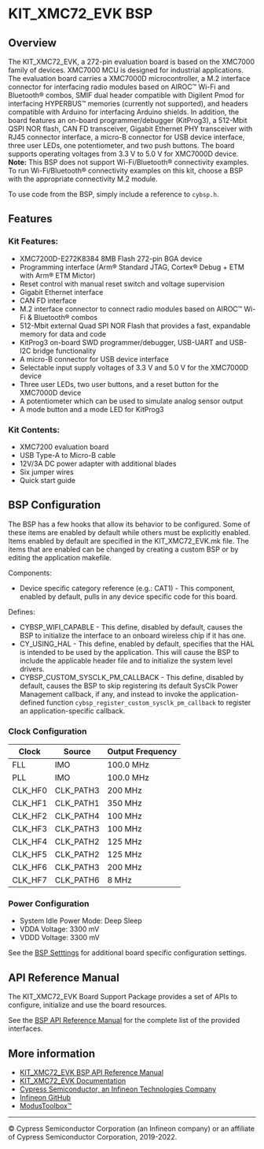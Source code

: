 # KIT_XMC72_EVK BSP

## Overview

The KIT_XMC72_EVK, a 272-pin evaluation board is based on the XMC7000 family of devices. XMC7000 MCU is designed for industrial applications. The evaluation board carries a XMC7000D microcontroller, a M.2 interface connector for interfacing radio modules based on AIROC™ Wi-Fi and Bluetooth® combos, SMIF dual header compatible with Digilent Pmod for interfacing HYPERBUS™ memories (currently not supported), and headers compatible with Arduino for interfacing Arduino shields. In addition, the board features an on-board programmer/debugger (KitProg3), a 512-Mbit QSPI NOR flash, CAN FD transceiver, Gigabit Ethernet PHY transceiver with RJ45 connector interface, a micro-B connector for USB device interface, three user LEDs, one potentiometer, and two push buttons. The board supports operating voltages from 3.3 V to 5.0 V for XMC7000D device.     
**Note:**
This BSP does not support Wi-Fi/Bluetooth® connectivity examples. To run Wi-Fi/Bluetooth® connectivity examples on this kit, choose a BSP with the appropriate connectivity M.2 module.



To use code from the BSP, simply include a reference to `cybsp.h`.

## Features

### Kit Features:

* XMC7200D-E272K8384 8MB Flash 272-pin BGA device
* Programming interface (Arm® Standard JTAG, Cortex® Debug + ETM with Arm® ETM Mictor)
* Reset control with manual reset switch and voltage supervision
* Gigabit Ethernet interface
* CAN FD interface
* M.2 interface connector to connect radio modules based on AIROC™ Wi-Fi & Bluetooth® combos 
* 512-Mbit external Quad SPI NOR Flash that provides a fast, expandable memory for data and code
* KitProg3 on-board SWD programmer/debugger, USB-UART and USB-I2C bridge functionality
* A micro-B connector for USB device interface
* Selectable input supply voltages of 3.3 V and 5.0 V for the XMC7000D device
* Three user LEDs, two user buttons, and a reset button for the XMC7000D device
* A potentiometer which can be used to simulate analog sensor output
* A mode button and a mode LED for KitProg3

### Kit Contents:

* XMC7200 evaluation board
* USB Type-A to Micro-B cable
* 12V/3A DC power adapter with additional blades
* Six jumper wires
* Quick start guide

## BSP Configuration

The BSP has a few hooks that allow its behavior to be configured. Some of these items are enabled by default while others must be explicitly enabled. Items enabled by default are specified in the KIT_XMC72_EVK.mk file. The items that are enabled can be changed by creating a custom BSP or by editing the application makefile.

Components:
* Device specific category reference (e.g.: CAT1) - This component, enabled by default, pulls in any device specific code for this board.

Defines:
* CYBSP_WIFI_CAPABLE - This define, disabled by default, causes the BSP to initialize the interface to an onboard wireless chip if it has one.
* CY_USING_HAL - This define, enabled by default, specifies that the HAL is intended to be used by the application. This will cause the BSP to include the applicable header file and to initialize the system level drivers.
* CYBSP_CUSTOM_SYSCLK_PM_CALLBACK - This define, disabled by default, causes the BSP to skip registering its default SysClk Power Management callback, if any, and instead to invoke the application-defined function `cybsp_register_custom_sysclk_pm_callback` to register an application-specific callback.

### Clock Configuration

| Clock    | Source    | Output Frequency |
|----------|-----------|------------------|
| FLL      | IMO       | 100.0 MHz        |
| PLL      | IMO       | 100.0 MHz        |
| CLK_HF0  | CLK_PATH3 | 200 MHz          |
| CLK_HF1  | CLK_PATH1 | 350 MHz          |
| CLK_HF2  | CLK_PATH4 | 100 MHz          |
| CLK_HF3  | CLK_PATH3 | 100 MHz          |
| CLK_HF4  | CLK_PATH2 | 125 MHz          |
| CLK_HF5  | CLK_PATH2 | 125 MHz          |
| CLK_HF6  | CLK_PATH3 | 200 MHz          |
| CLK_HF7  | CLK_PATH6 | 8 MHz            |

### Power Configuration

* System Idle Power Mode: Deep Sleep
* VDDA Voltage: 3300 mV
* VDDD Voltage: 3300 mV

See the [BSP Setttings][settings] for additional board specific configuration settings.

## API Reference Manual

The KIT_XMC72_EVK Board Support Package provides a set of APIs to configure, initialize and use the board resources.

See the [BSP API Reference Manual][api] for the complete list of the provided interfaces.

## More information
* [KIT_XMC72_EVK BSP API Reference Manual][api]
* [KIT_XMC72_EVK Documentation](https://www.infineon.com/cms/en/product/evaluation-boards/kit_xmc72_evk/)
* [Cypress Semiconductor, an Infineon Technologies Company](http://www.cypress.com)
* [Infineon GitHub](https://github.com/infineon)
* [ModusToolbox™](https://www.cypress.com/products/modustoolbox-software-environment)

[api]: https://infineon.github.io/TARGET_KIT_XMC72_EVK/html/modules.html
[settings]: https://infineon.github.io/TARGET_KIT_XMC72_EVK/html/md_bsp_settings.html

---
© Cypress Semiconductor Corporation (an Infineon company) or an affiliate of Cypress Semiconductor Corporation, 2019-2022.